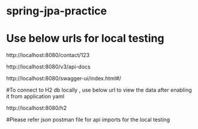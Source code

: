 # spring-jpa-practice

# Use below urls for local testing

http://localhost:8080/contact/123

http://localhost:8080/v3/api-docs

http://localhost:8080/swagger-ui/index.html#/

#To connect to H2 db locally , use below url to view the data after enabling it from application yaml

http://localhost:8080/h2

#Please refer json postman file for api imports for the local testing